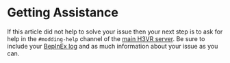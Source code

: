 # Getting Assistance
If this article did not help to solve your issue then your next step is to ask for help in the `#modding-help` channel of the [main H3VR server](https://discord.gg/gnXA9Qs4QM). Be sure to include your [BepInEx log](log_file.md) and as much information about your issue as you can.
